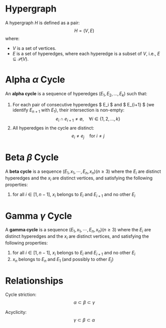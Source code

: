 # Hypergraph
A hypergraph $H$ is defined as a pair:
$$H = (V, E)$$
where:
- $V$ is a set of vertices.
- $E$ is a set of hyperedges, where each hyperedge is a subset of $V$, i.e., $E \subseteq \mathcal{P}(V)$.

# Alpha $\alpha$ Cycle
An **alpha cycle** is a sequence of hyperedges $(E_1, E_2, \ldots, E_k)$ such that:
1. For each pair of consecutive hyperedges $ E_i $ and $ E_{i+1} $ (we identify $E_{n+1}$ with $E_1$), their intersection is non-empty:
   $$e_i \cap e_{i+1} \neq \emptyset, \quad \forall i \in \{1, 2, \ldots, k\}$$
2. All hyperedges in the cycle are distinct:
   $$e_i \neq e_j \quad\text{for } i \neq j$$

# Beta $\beta$ Cycle
A **beta cycle** is a sequence $(E_1, x_1,\cdots, E_n, x_n) (n\geq 3)$ where the $E_i$ are distinct hyperedges and the $x_i$ are distinct vertices, and satisfying the following properties:
1. for all $i \in [1, n-1]$, $x_i$ belongs to $E_i$ and $E_{i+1}$ and no other $E_i$

# Gamma $\gamma$ Cycle
A **gamma cycle** is a sequence $(E_1, x_1,\cdots, E_n, x_n) (n\geq 3)$ where the $E_i$ are distinct hyperedges and the $x_i$ are distinct vertices, and satisfying the following properties:
1. for all $i \in [1, n-1]$, $x_i$ belongs to $E_i$ and $E_{i+1}$ and no other $E_i$
2. $x_n$ belongs to $E_n$ and $E_1$ (and possibly to other $E_j$)



# Relationships
Cycle striction:
$$\alpha \subset \beta \subset \gamma$$

Acyclicity:
$$\gamma \subset \beta \subset \alpha$$
